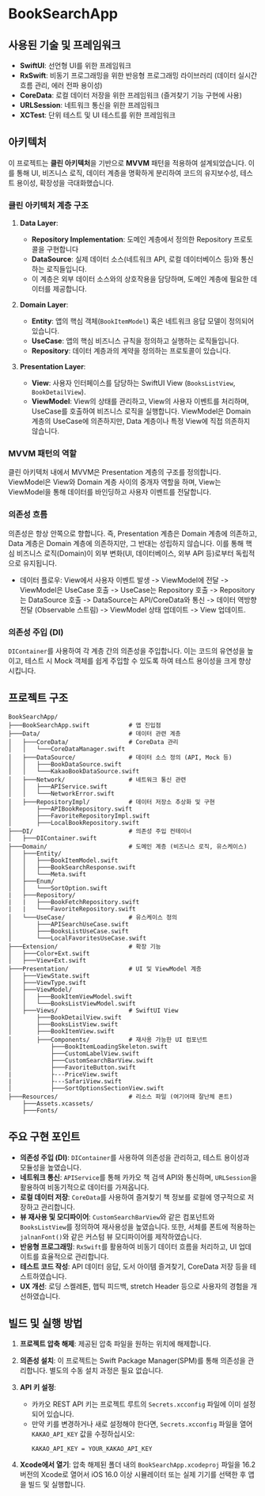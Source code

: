 # BookSearchApp

## 사용된 기술 및 프레임워크
- **SwiftUI**: 선언형 UI를 위한 프레임워크
- **RxSwift**: 비동기 프로그래밍을 위한 반응형 프로그래밍 라이브러리 (데이터 실시간 흐름 관리, 에러 전파 용이성)
- **CoreData**: 로컬 데이터 저장을 위한 프레임워크 (즐겨찾기 기능 구현에 사용)
- **URLSession**: 네트워크 통신을 위한 프레임워크
- **XCTest**: 단위 테스트 및 UI 테스트를 위한 프레임워크

## 아키텍처
이 프로젝트는 **클린 아키텍처**을 기반으로 **MVVM** 패턴을 적용하여 설계되었습니다. 이를 통해 UI, 비즈니스 로직, 데이터 계층을 명확하게 분리하여 코드의 유지보수성, 테스트 용이성, 확장성을 극대화했습니다.

### 클린 아키텍처 계층 구조

1.  **Data Layer**:
    -   **Repository Implementation**: 도메인 계층에서 정의한 Repository 프로토콜을 구현합니다
    -   **DataSource**: 실제 데이터 소스(네트워크 API, 로컬 데이터베이스 등)와 통신하는 로직들입니다.
    -   이 계층은 외부 데이터 소스와의 상호작용을 담당하며, 도메인 계층에 필요한 데이터를 제공합니다.

2.  **Domain Layer**:
    -   **Entity**: 앱의 핵심 객체(`BookItemModel`) 혹은 네트워크 응답 모델이 정의되어 있습니다.
    -   **UseCase**: 앱의 핵심 비즈니스 규칙을 정의하고 실행하는 로직들입니다.
    -   **Repository**: 데이터 계층과의 계약을 정의하는 프로토콜이 있습니다.

3.  **Presentation Layer**:
    -   **View**: 사용자 인터페이스를 담당하는 SwiftUI View (`BooksListView`, `BookDetailView`).
    -   **ViewModel**: View의 상태를 관리하고, View의 사용자 이벤트를 처리하며, UseCase를 호출하여 비즈니스 로직을 실행합니다.  ViewModel은 Domain 계층의 UseCase에 의존하지만, Data 계층이나 특정 View에 직접 의존하지 않습니다.

### MVVM 패턴의 역할
클린 아키텍처 내에서 MVVM은 Presentation 계층의 구조를 정의합니다. ViewModel은 View와 Domain 계층 사이의 중개자 역할을 하며, View는 ViewModel을 통해 데이터를 바인딩하고 사용자 이벤트를 전달합니다.

### 의존성 흐름
의존성은 항상 안쪽으로 향합니다. 즉, Presentation 계층은 Domain 계층에 의존하고, Data 계층은 Domain 계층에 의존하지만, 그 반대는 성립하지 않습니다. 이를 통해 핵심 비즈니스 로직(Domain)이 외부 변화(UI, 데이터베이스, 외부 API 등)로부터 독립적으로 유지됩니다.
- 데이터 플로우: View에서 사용자 이벤트 발생 -> ViewModel에 전달 -> ViewModel은 UseCase 호출 -> UseCase는 Repository 호출 -> Repository는 DataSource
         호출 -> DataSource는 API/CoreData와 통신 -> 데이터 역방향 전달 (Observable 스트림) -> ViewModel 상태 업데이트 -> View 업데이트.

### 의존성 주입 (DI)
`DIContainer`를 사용하여 각 계층 간의 의존성을 주입합니다. 이는 코드의 유연성을 높이고, 테스트 시 Mock 객체를 쉽게 주입할 수 있도록 하여 테스트 용이성을 크게 향상시킵니다.

## 프로젝트 구조
```
BookSearchApp/
├───BookSearchApp.swift           # 앱 진입점
├───Data/                         # 데이터 관련 계층
│   ├───CoreData/                 # CoreData 관리
│   │   └───CoreDataManager.swift
│   ├───DataSource/               # 데이터 소스 정의 (API, Mock 등)
│   │   ├───BookDataSource.swift
│   │   └───KakaoBookDataSource.swift
│   ├───Network/                  # 네트워크 통신 관련
│   │   ├───APIService.swift
│   │   └───NetworkError.swift
│   ├───RepositoryImpl/           # 데이터 저장소 추상화 및 구현
│       ├───APIBookRepository.swift
│       ├───FavoriteRepositoryImpl.swift
│       ├───LocalBookRepository.swift
├───DI/                           # 의존성 주입 컨테이너
│   ├───DIContainer.swift
├───Domain/                       # 도메인 계층 (비즈니스 로직, 유스케이스)
│   ├───Entity/
│   │   ├───BookItemModel.swift
│   │   ├───BookSearchResponse.swift
│   │   └───Meta.swift
│   ├───Enum/
│   │   └───SortOption.swift
|   ├───Repository/
|   |   ├───BookFetchRepository.swift
|   |   └───FavoriteRepository.swift
│   └───UseCase/                  # 유스케이스 정의
│       ├───APISearchUseCase.swift
│       ├───BooksListUseCase.swift
│       └───LocalFavoritesUseCase.swift
├───Extension/                    # 확장 기능
│   ├───Color+Ext.swift
│   ├───View+Ext.swift
├───Presentation/                 # UI 및 ViewModel 계층
│   ├───ViewState.swift
│   ├───ViewType.swift
│   ├───ViewModel/
│   │   ├───BookItemViewModel.swift
│   │   └───BooksListViewModel.swift
│   ├───Views/                    # SwiftUI View
│       ├───BookDetailView.swift
│       ├───BooksListView.swift
│       ├───BookItemView.swift
│       ├───Components/           # 재사용 가능한 UI 컴포넌트
│           ├───BookItemLoadingSkeleton.swift
│           ├───CustomLabelView.swift
│           ├───CustomSearchBarView.swift
│           ├───FavoriteButton.swift
|           ├---PriceView.swift
|           ├---SafariView.swift
│           ├───SortOptionsSectionView.swift
├───Resources/                    # 리소스 파일 (여기어때 잘난체 폰트)
    ├───Assets.xcassets/
    ├───Fonts/
```

## 주요 구현 포인트
- **의존성 주입 (DI)**: `DIContainer`를 사용하여 의존성을 관리하고, 테스트 용이성과 모듈성을 높였습니다.
- **네트워크 통신**: `APIService`를 통해 카카오 책 검색 API와 통신하며, `URLSession`을 활용하여 비동기적으로 데이터를 가져옵니다.
- **로컬 데이터 저장**: `CoreData`를 사용하여 즐겨찾기 책 정보를 로컬에 영구적으로 저장하고 관리합니다.
- **뷰 재사용 및 모디파이어**: `CustomSearchBarView`와 같은 컴포넌트와 `BooksListView`를 정의하여 재사용성을 높였습니다. 
    또한, 서체를 폰트에 적용하는 `jalnanFont()`와 같은 커스텀 뷰 모디파이어를 제작하였습니다. 
- **반응형 프로그래밍**: `RxSwift`를 활용하여 비동기 데이터 흐름을 처리하고, UI 업데이트를 효율적으로 관리합니다.
- **테스트 코드 작성**: API 데이터 응답, 도서 아이템 즐겨찾기, CoreData 저장 등을 테스트하였습니다.
- **UX 개선**: 로딩 스켈레톤, 햅틱 피드백, stretch Header 등으로 사용자의 경험을 개선하였습니다.

## 빌드 및 실행 방법
1.  **프로젝트 압축 해제**:
    제공된 압축 파일을 원하는 위치에 해제합니다.
2.  **의존성 설치**: 이 프로젝트는 Swift Package Manager(SPM)를 통해 의존성을 관리합니다. 별도의 수동 설치 과정은 필요 없습니다.
3.  **API 키 설정**:
    - 카카오 REST API 키는 프로젝트 루트의 `Secrets.xcconfig` 파일에 이미 설정되어 있습니다.
    - 만약 키를 변경하거나 새로 설정해야 한다면, `Secrets.xcconfig` 파일을 열어 `KAKAO_API_KEY` 값을 수정하십시오:
      ```
      KAKAO_API_KEY = YOUR_KAKAO_API_KEY
      ```
      
4.  **Xcode에서 열기**: 압축 해제된 폴더 내의 `BookSearchApp.xcodeproj` 파일을 16.2 버전의 Xcode로 열어서 iOS 16.0 이상 시뮬레이터 또는 실제 기기를 선택한 후 앱을 빌드 및 실행합니다.

